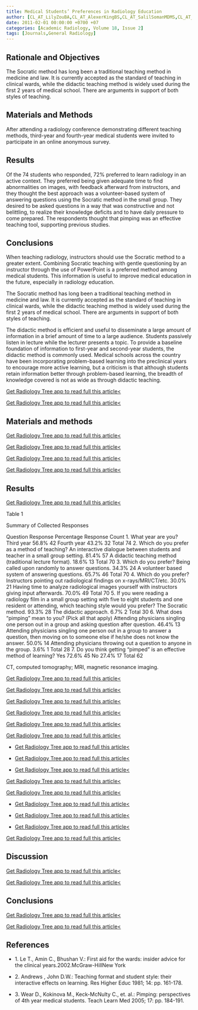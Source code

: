 ```yaml
---
title: Medical Students’ Preferences in Radiology Education
author: [CL_AT_LilyZouBA,CL_AT_AlexerKingBS,CL_AT_SalilSomanMDMS,CL_AT_AndrewLischukMD,CL_AT_BenjaminSchneiderMD,CL_AT_DavidWalorMD,CL_AT_MarkBramwitMD,CL_AT_JudithKAmorosaMD]
date: 2011-02-01 00:00:00 +0700 +07
categories: [Academic Radiology, Volume 18, Issue 2]
tags: [Journals,General Radiology]
---
```

## Rationale and Objectives

The Socratic method has long been a traditional teaching method in medicine and law. It is currently accepted as the standard of teaching in clinical wards, while the didactic teaching method is widely used during the first 2 years of medical school. There are arguments in support of both styles of teaching.

## Materials and Methods

After attending a radiology conference demonstrating different teaching methods, third-year and fourth-year medical students were invited to participate in an online anonymous survey.

## Results

Of the 74 students who responded, 72% preferred to learn radiology in an active context. They preferred being given adequate time to find abnormalities on images, with feedback afterward from instructors, and they thought the best approach was a volunteer-based system of answering questions using the Socratic method in the small group. They desired to be asked questions in a way that was constructive and not belittling, to realize their knowledge deficits and to have daily pressure to come prepared. The respondents thought that pimping was an effective teaching tool, supporting previous studies.

## Conclusions

When teaching radiology, instructors should use the Socratic method to a greater extent. Combining Socratic teaching with gentle questioning by an instructor through the use of PowerPoint is a preferred method among medical students. This information is useful to improve medical education in the future, especially in radiology education.

The Socratic method has long been a traditional teaching method in medicine and law. It is currently accepted as the standard of teaching in clinical wards, while the didactic teaching method is widely used during the first 2 years of medical school. There are arguments in support of both styles of teaching.

The didactic method is efficient and useful to disseminate a large amount of information in a brief amount of time to a large audience. Students passively listen in lecture while the lecturer presents a topic. To provide a baseline foundation of information to first-year and second-year students, the didactic method is commonly used. Medical schools across the country have been incorporating problem-based learning into the preclinical years to encourage more active learning, but a criticism is that although students retain information better through problem-based learning, the breadth of knowledge covered is not as wide as through didactic teaching.

[Get Radiology Tree app to read full this article<](https://clinicalpub.com/app)

[Get Radiology Tree app to read full this article<](https://clinicalpub.com/app)

## Materials and methods

[Get Radiology Tree app to read full this article<](https://clinicalpub.com/app)

[Get Radiology Tree app to read full this article<](https://clinicalpub.com/app)

[Get Radiology Tree app to read full this article<](https://clinicalpub.com/app)

[Get Radiology Tree app to read full this article<](https://clinicalpub.com/app)

## Results

[Get Radiology Tree app to read full this article<](https://clinicalpub.com/app)

Table 1


Summary of Collected Responses


Question Response Percentage Response Count 1\. What year are you? Third year 56.8% 42 Fourth year 43.2% 32 Total 74 2\. Which do you prefer as a method of teaching? An interactive dialogue between students and teacher in a small group setting. 81.4% 57 A didactic teaching method (traditional lecture format). 18.6% 13 Total 70 3\. Which do you prefer? Being called upon randomly to answer questions. 34.3% 24 A volunteer based system of answering questions. 65.7% 46 Total 70 4\. Which do you prefer? Instructors pointing out radiological findings on x-rays/MRI/CT/etc. 30.0% 21 Having time to analyze radiological images yourself with instructors giving input afterwards. 70.0% 49 Total 70 5\. If you were reading a radiology film in a small group setting with five to eight students and one resident or attending, which teaching style would you prefer? The Socratic method. 93.3% 28 The didactic approach. 6.7% 2 Total 30 6\. What does “pimping” mean to you? (Pick all that apply) Attending physicians singling one person out in a group and asking question after question. 46.4% 13 Attending physicians singling one person out in a group to answer a question, then moving on to someone else if he/she does not know the answer. 50.0% 14 Attending physicians throwing out a question to anyone in the group. 3.6% 1 Total 28 7\. Do you think getting “pimped” is an effective method of learning? Yes 72.6% 45 No 27.4% 17 Total 62

CT, computed tomography; MRI, magnetic resonance imaging.


[Get Radiology Tree app to read full this article<](https://clinicalpub.com/app)

[Get Radiology Tree app to read full this article<](https://clinicalpub.com/app)

[Get Radiology Tree app to read full this article<](https://clinicalpub.com/app)

[Get Radiology Tree app to read full this article<](https://clinicalpub.com/app)

[Get Radiology Tree app to read full this article<](https://clinicalpub.com/app)

[Get Radiology Tree app to read full this article<](https://clinicalpub.com/app)

- [Get Radiology Tree app to read full this article<](https://clinicalpub.com/app)

- [Get Radiology Tree app to read full this article<](https://clinicalpub.com/app)

- [Get Radiology Tree app to read full this article<](https://clinicalpub.com/app)


[Get Radiology Tree app to read full this article<](https://clinicalpub.com/app)

[Get Radiology Tree app to read full this article<](https://clinicalpub.com/app)

- [Get Radiology Tree app to read full this article<](https://clinicalpub.com/app)

- [Get Radiology Tree app to read full this article<](https://clinicalpub.com/app)

- [Get Radiology Tree app to read full this article<](https://clinicalpub.com/app)


[Get Radiology Tree app to read full this article<](https://clinicalpub.com/app)

## Discussion

[Get Radiology Tree app to read full this article<](https://clinicalpub.com/app)

[Get Radiology Tree app to read full this article<](https://clinicalpub.com/app)

## Conclusions

[Get Radiology Tree app to read full this article<](https://clinicalpub.com/app)

[Get Radiology Tree app to read full this article<](https://clinicalpub.com/app)

## References

- 1\. Le T., Amin C., Bhushan V.: First aid for the wards: insider advice for the clinical years.2002.McGraw-HillNew York


- 2\. Andrews , John D.W.: Teaching format and student style: their interactive effects on learning. Res Higher Educ 1981; 14: pp. 161-178.


- 3\. Wear D., Kokinova M., Keck-McNulty C., et. al.: Pimping: perspectives of 4th year medical students. Teach Learn Med 2005; 17: pp. 184-191.